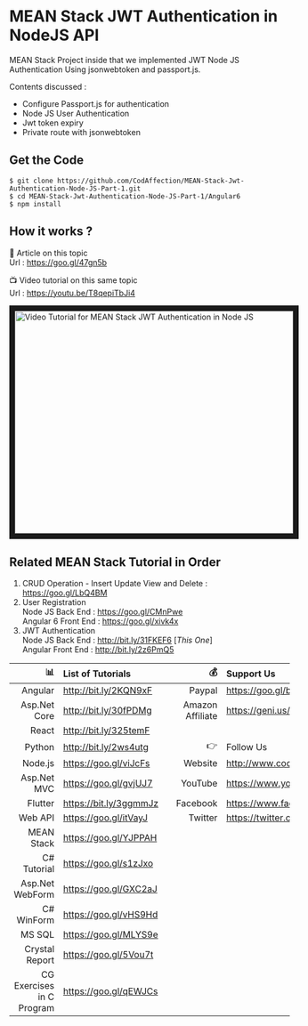 # MEAN Stack JWT Authentication in NodeJS API
MEAN Stack Project inside that we implemented JWT Node JS Authentication Using jsonwebtoken and passport.js.

Contents discussed : 
* Configure Passport.js for authentication
* Node JS User Authentication
* Jwt token expiry
* Private route with jsonwebtoken

## Get the Code

```
$ git clone https://github.com/CodAffection/MEAN-Stack-Jwt-Authentication-Node-JS-Part-1.git
$ cd MEAN-Stack-Jwt-Authentication-Node-JS-Part-1/Angular6
$ npm install
```

 ## How it works ?
 
 :scroll: Article on this topic  
 Url : https://goo.gl/47gn5b
 
 :tv: Video tutorial on this same topic  
 Url : https://youtu.be/T8qepiTbJi4
 
 <a href="http://www.youtube.com/watch?feature=player_embedded&v=T8qepiTbJi4
" target="_blank"><img src="http://img.youtube.com/vi/T8qepiTbJi4/0.jpg" 
alt="Video Tutorial for MEAN Stack JWT Authentication in Node JS" width="500" height="400" border="10" /></a>


## Related MEAN Stack Tutorial in Order
1. CRUD Operation - Insert Update View and Delete : https://goo.gl/LbQ4BM
2. User Registration <br/>
    Node JS Back End : https://goo.gl/CMnPwe  <br/>
    Angular 6 Front End : https://goo.gl/xivk4x <br/>
3. JWT Authentication <br/>
    Node JS Back End  : http://bit.ly/31FKEF6 [_This One_]  
    Angular Front End : http://bit.ly/2z6PmQ5


| :bar_chart:               |  List of Tutorials   |   | :moneybag:           | Support Us                           |
|--------------------------:|:---------------------|---|---------------------:|:-------------------------------------|
| Angular                   |http://bit.ly/2KQN9xF |   |Paypal                | https://goo.gl/bPcyXW                |
| Asp.Net Core              |http://bit.ly/30fPDMg |   |Amazon   Affiliate    | https://geni.us/JDzpE                |
| React                     |http://bit.ly/325temF |   |
| Python                    |http://bit.ly/2ws4utg |   | :point_right:        | Follow Us                            |
| Node.js                   |https://goo.gl/viJcFs |   |Website               |http://www.codaffection.com          |
| Asp.Net MVC               |https://goo.gl/gvjUJ7 |   |YouTube               |https://www.youtube.com/codaffection  |
| Flutter                   |https://bit.ly/3ggmmJz|   |Facebook              |https://www.facebook.com/codaffection |
| Web API                   |https://goo.gl/itVayJ |   |Twitter               |https://twitter.com/CodAffection      |
| MEAN Stack                |https://goo.gl/YJPPAH |   |
| C# Tutorial               |https://goo.gl/s1zJxo |   |
| Asp.Net WebForm           |https://goo.gl/GXC2aJ |   |
| C# WinForm                |https://goo.gl/vHS9Hd |   |
| MS SQL                    |https://goo.gl/MLYS9e |   |
| Crystal Report            |https://goo.gl/5Vou7t |   |
| CG Exercises in C Program |https://goo.gl/qEWJCs |   |
